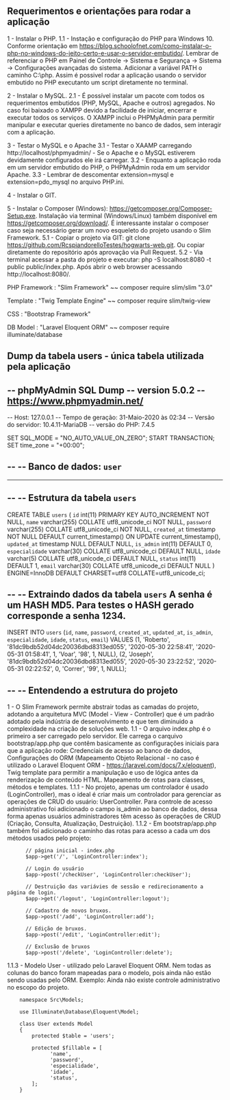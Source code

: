 Requerimentos e orientações para rodar a aplicação
-------------------------------------- 



1 - Instalar o PHP. 
1.1 - Instação e configuração do PHP para Windows 10. Conforme orientação em https://blog.schoolofnet.com/como-instalar-o-php-no-windows-do-jeito-certo-e-usar-o-servidor-embutido/. Lembrar de referenciar o PHP em Painel de Controle -> Sistema e Segurança -> Sistema -> Configurações avançadas do sistema. Adicionar a variável PATH o caminho C:\php. Assim é possivel rodar a aplicação usando o servidor embutido no PHP executanto um script diretamente no terminal.

2 - Instalar o MySQL.
2.1 - É possível instalar um pacote com todos os requerimentos embutidos (PHP, MySQL, Apache e outros) agregados. No caso foi baixado o XAMPP devido a facilidade de iniciar, encerrar e executar todos os serviços. O XAMPP inclui o PHPMyAdmin para permitir manipular e executar queries diretamente no banco de dados, sem interagir com a aplicação. 

3 - Testar o MySQL e o Apache
3.1 - Testar o XAAMP carregando http://localhost/phpmyadmin/ - Se o Apache e o MySQL estiverem devidamente configurados ele irá carregar. 
3.2 - Enquanto a aplicação roda em um servidor embutido do PHP, o PHPMyAdmin roda em um servidor Apache.
3.3 - Lembrar de descomentar extension=mysql e extension=pdo_mysql no arquivo PHP.ini.

4 - Instalar o GIT.

5 - Instalar o Composer (Windows): https://getcomposer.org/Composer-Setup.exe. Instalação via terminal (Windows/Linux) também disponível em https://getcomposer.org/download/. É interessante instalar o composer caso seja necessário gerar um novo esqueleto do projeto usando o Slim Framework.
5.1 - Copiar o projeto via GIT: git clone https://github.com/RcspiandorelloTestes/hogwarts-web.git. Ou copiar diretamente do repositório após aprovação via Pull Request.
5.2 - Via terminal acessar a pasta do projeto e executar: php -S localhost:8080 -t public public/index.php. Após abrir o web browser acessando http://localhost:8080/.


PHP Framework : "Slim Framework"	 ~~ composer require slim/slim "3.0"

Template      : "Twig Template Engine"   ~~ composer require slim/twig-view

CSS 	      : "Bootstrap Framework"

DB Model      : "Laravel Eloquent ORM"   ~~ composer require illuminate/database



Dump da tabela users - única tabela utilizada pela aplicação
-------------------------------------- 

-- phpMyAdmin SQL Dump
-- version 5.0.2
-- https://www.phpmyadmin.net/
--
-- Host: 127.0.0.1
-- Tempo de geração: 31-Maio-2020 às 02:34
-- Versão do servidor: 10.4.11-MariaDB
-- versão do PHP: 7.4.5

SET SQL_MODE = "NO_AUTO_VALUE_ON_ZERO";
START TRANSACTION;
SET time_zone = "+00:00";

--
-- Banco de dados: `user`
--

-- --------------------------------------------------------

--
-- Estrutura da tabela `users`
--

CREATE TABLE `users` (
  `id` int(11) PRIMARY KEY AUTO_INCREMENT NOT NULL,
  `name` varchar(255) COLLATE utf8_unicode_ci NOT NULL,
  `password` varchar(255) COLLATE utf8_unicode_ci NOT NULL,
  `created_at` timestamp NOT NULL DEFAULT current_timestamp() ON UPDATE current_timestamp(),
  `updated_at` timestamp NULL DEFAULT NULL,
  `is_admin` int(11) DEFAULT 0,
  `especialidade` varchar(30) COLLATE utf8_unicode_ci DEFAULT NULL,
  `idade` varchar(5) COLLATE utf8_unicode_ci DEFAULT NULL,
  `status` int(11) DEFAULT 1,
  `email` varchar(30) COLLATE utf8_unicode_ci DEFAULT NULL
) ENGINE=InnoDB DEFAULT CHARSET=utf8 COLLATE=utf8_unicode_ci;

--
-- Extraindo dados da tabela `users` A senha é um HASH MD5. Para testes o HASH gerado corresponde a senha 1234.
--

INSERT INTO `users` (`id`, `name`, `password`, `created_at`, `updated_at`, `is_admin`, `especialidade`, `idade`, `status`, `email`) VALUES
(1, 'Roberto', '81dc9bdb52d04dc20036dbd8313ed055', '2020-05-30 22:58:41', '2020-05-31 01:58:41', 1, 'Voar', '98', 1, NULL),
(2, 'Joseph', '81dc9bdb52d04dc20036dbd8313ed055', '2020-05-30 23:22:52', '2020-05-31 02:22:52', 0, 'Correr', '99', 1, NULL);


--
-- Entendendo a estrutura do projeto
--

1 - O Slim Framework permite abstrair todas as camadas do projeto, adotando a arquitetura MVC (Model - View - Controller) que é um padrão adotado pela indústria de desenvolvimento e que tem diminuido a complexidade na criação de soluções web.
1.1 - O arquivo index.php é o primeiro a ser carregado pelo servidor. Ele carrega o carquivo bootstrap/app.php que contêm basicamente as configurações iniciais para que a aplicação rode: Credenciais de acesso ao banco de dados, Configurações do ORM (Mapeamento Objeto Relacional - no caso é utilizado o Laravel Eloquent ORM - https://laravel.com/docs/7.x/eloquent), Twig template para permitir a manipulação e uso de lógica antes da renderização de conteúdo HTML. Mapeamento de rotas para classes, métodos e templates.
1.1.1 - No projeto, apenas um controlador é usado (LoginController), mas o ideal é criar mais um controlador para gerenciar as operações de CRUD do usuário: UserController. Para controle de acesso administrativo foi adicionado o campo is_admin ao banco de dados, dessa forma apenas usuários administradores têm acesso às operações de CRUD (Criação, Consulta, Atualização, Destruição).
1.1.2 - Em bootstrap/app.php também foi adicionado o caminho das rotas para acesso a cada um dos métodos usados pelo projeto:

          // página inicial - index.php
          $app->get('/', 'LoginController:index');

          // Login do usuário
          $app->post('/checkUser', 'LoginController:checkUser');

          // Destruição das variávies de sessão e redirecionamento a página de login.
          $app->get('/logout', 'LoginController:logout');

          // Cadastro de novos bruxos.
          $app->post('/add', 'LoginController:add');

          // Edição de bruxos.
          $app->post('/edit', 'LoginController:edit');

          // Exclusão de bruxos
          $app->post('/delete', 'LoginController:delete');
          
 1.1.3 - Modelo User - utilizado pelo Laravel Eloquent ORM. Nem todas as colunas do banco foram mapeadas para o modelo, pois ainda não estão sendo usadas pelo ORM. Exemplo: Ainda não existe controle administrativo no escopo do projeto.
 
        namespace Src\Models;

        use Illuminate\Database\Eloquent\Model;

        class User extends Model
        {
	        protected $table = 'users';
	
	        protected $fillable = [
		          'name',
		          'password',
		          'especialidade',
		          'idade',
		          'status',
	        ];
        }
